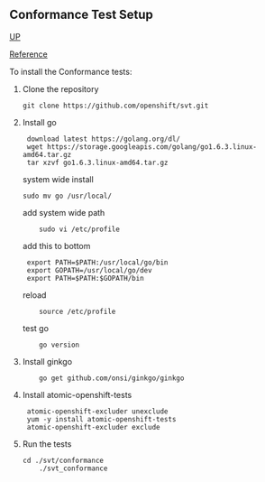 ## Conformance Test Setup
[UP](Testing-OpenShift.html)

[Reference](https://github.com/openshift/svt/tree/master/conformance)

To install the Conformance tests:
 1. Clone the repository
    ```shell
	git clone https://github.com/openshift/svt.git
    ```
 1. Install go
    ```shell
     download latest https://golang.org/dl/
     wget https://storage.googleapis.com/golang/go1.6.3.linux-amd64.tar.gz
     tar xzvf go1.6.3.linux-amd64.tar.gz
    ```
    system wide install
    ```shell
	sudo mv go /usr/local/
    ```
    add system wide path
    ```shell
        sudo vi /etc/profile
    ```
    add this to bottom
    ```shell
     export PATH=$PATH:/usr/local/go/bin
     export GOPATH=/usr/local/go/dev
     export PATH=$PATH:$GOPATH/bin
    ```
    reload
    ```shell
        source /etc/profile
    ```
    test go
    ```shell
        go version
    ```
 1. Install ginkgo
    ```shell
        go get github.com/onsi/ginkgo/ginkgo
    ```
 1. Install atomic-openshift-tests
    ```shell
     atomic-openshift-excluder unexclude
     yum -y install atomic-openshift-tests
     atomic-openshift-excluder exclude
    ```
 1. Run the tests
    ```shell
	cd ./svt/conformance
        ./svt_conformance
    ```
